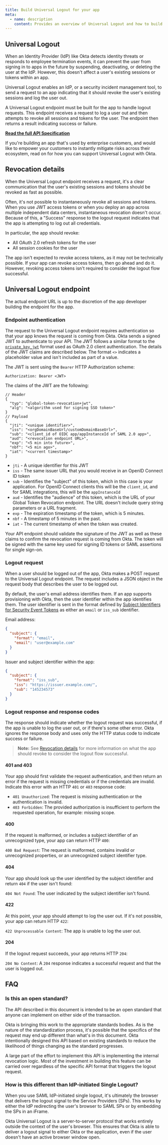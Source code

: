 ```yaml
---
title: Build Universal Logout for your app
meta:
  - name: description
    content: Provides an overview of Universal Logout and how to build a Universal Logout endpoint
---
```


## Universal Logout

When an Identity Provider (IdP) like Okta detects identity threats or responds to employee termination events, it can prevent the user from signing in to apps in the future by suspending, deactivating, or deleting the user at the IdP. However, this doesn't affect a user's existing sessions or tokens within an app.

Universal Logout enables an IdP, or a security incident management tool, to send a request to an app indicating that it should revoke the user's existing sessions and log the user out.

A Universal Logout endpoint must be built for the app to handle logout requests. This endpoint receives a request to log a user out and then attempts to revoke all sessions and tokens for the user. The endpoint then returns a result indicating success or failure.

**[Read the full API Specification](https://datatracker.ietf.org/doc/html/draft-parecki-oauth-global-token-revocation)**

If you're building an app that's used by enterprise customers, and would like to empower your customers to instantly mitigate risks across their ecosystem, read on for how you can support Universal Logout with Okta.

## Revocation details

When the Universal Logout endpoint receives a request, it's a clear communication that the user's existing sessions and tokens should be revoked as fast as possible.

Often, it's not possible to instantaneously revoke all sessions and tokens. When you use JWT access tokens or when you deploy an app across multiple independent data centers, instantaneous revocation doesn't occur. Because of this, a "Success" response to the logout request indicates that the app is attempting to log out all credentials.

In particular, the app should revoke:

* All OAuth 2.0 refresh tokens for the user
* All session cookies for the user

The app isn't expected to revoke access tokens, as it may not be technically possible. If your app can revoke access tokens, then go ahead and do it. However, revoking access tokens isn't required to consider the logout flow successful.

## Universal Logout endpoint

The actual endpoint URL is up to the discretion of the app developer building the endpoint for the app.

### Endpoint authentication

The request to the Universal Logout endpoint requires authentication so that your app knows the request is coming from Okta. Okta sends a signed JWT to authenticate to your API. The JWT follows a similar format to the [`private_key_jwt`](https://developer.okta.com/docs/api/openapi/okta-oauth/guides/client-auth/#jwt-with-private-key) format used as OAuth 2.0 client authentication. The details of the JWT claims are described below. The format `<>` indicates a placeholder value and isn't included as part of a value.

The JWT is sent using the `Bearer` HTTP Authorization scheme:

```
Authorization: Bearer <JWT>
```

The claims of the JWT are the following:

```
// Header
{
  "typ": "global-token-revocation+jwt",
  "alg": "<algorithm used for signing SSO token>"
}
// Payload
{
  "jti": "<unique identifier>",
  "iss": "<orgDomainBaseUrl/customDomainBaseUrl>",
  "sub": "<client_id of OIDC app/appInstanceId of SAML 2.0 app>",
  "aud": "<revocation endpoint URL>",
  "exp": "<5 min into future>",
  "nbf": "<5 min ago>",
  "iat": "<current timestamp>"
}
```

* `jti` - A unique identifier for this JWT
* `iss` - The same issuer URL that you would receive in an OpenID Connect ID token
* `sub` - Identifies the "subject" of this token, which in this case is your application. For OpenID Connect clients this will be the `client_id`, and for SAML integrations, this will be the `appInstanceId`
* `aud` - Identifies the "audience" of this token, which is the URL of your Global Token Revocation endpoint. The URL doesn't include query string parameters or a URL fragment.
* `exp` - The expiration timestamp of the token, which is 5 minutes.
* `nbf` - A timestamp of 5 minutes in the past.
* `iat` - The current timestamp of when the token was created.

Your API endpoint should validate the signature of the JWT as well as these claims to confirm the revocation request is coming from Okta. The token will be signed with the same key used for signing ID tokens or SAML assertions for single sign-on.


### Logout request

When a user should be logged out of the app, Okta makes a POST request to the Universal Logout endpoint. The request includes a JSON object in the request body that describes the user to be logged out.

By default, the user's email address identifies them. If an app supports provisioning with Okta, then the user identifier within the app identifies them. The user identifier is sent in the format defined by [Subject Identifiers for Security Event Tokens](https://datatracker.ietf.org/doc/html/draft-ietf-secevent-subject-identifiers-18) as either an `email` or `iss_sub` identifier.

Email address:

```JSON
{
  "subject": {
    "format": "email",
    "email": "user@example.com"
  }
}
```

Issuer and subject identifier within the app:

```JSON
{
  "subject": {
    "format": "iss_sub",
    "iss": "https://issuer.example.com/",
    "sub": "145234573"
  }
}
```

### Logout response and response codes

The response should indicate whether the logout request was successful, if the app is unable to log the user out, or if there's some other error. Okta ignores the response body and uses only the HTTP status code to indicate success or failure.

> **Note:** See [Revocation details](#revocation-details) for more information on what the app should revoke to consider the logout flow successful.

#### 401 and 403

Your app should first validate the request authentication, and then return an error if the request is missing credentials or if the credentials are invalid. Indicate this error with an HTTP `401` or `403` response code:

* `401 Unauthorized`: The request is missing authentication or the authentication is invalid.
* `403 Forbidden`: The provided authorization is insufficient to perform the requested operation, for example: missing scope.

#### 400

If the request is malformed, or includes a subject identifier of an unrecognized type, your app can return HTTP `400`:

`400 Bad Request`: The request is malformed, contains invalid or unrecognized properties, or an unrecognized subject identifier type.

#### 404

Your app should look up the user identified by the subject identifier and return `404` if the user isn't found:

`404 Not Found`: The user indicated by the subject identifier isn't found.

#### 422

At this point, your app should attempt to log the user out. If it's not possible, your app can return HTTP `422`:

`422 Unprocessable Content`: The app is unable to log the user out.

#### 204

If the logout request succeeds, your app returns HTTP `204`:

`204 No Content`: A `204` response indicates a successful request and that the user is logged out.

<!--
## Share the details of your logout endpoint

To be included in Okta's launch of Universal Logout, we'll need the details of your logout endpoint that are not part of this specification. In particular, we need to know:

* The URL of your Universal Logout endpoint
* What type of API authentication your endpoint uses
-->

## FAQ

### Is this an open standard?

The API described in this document is intended to be an open standard that anyone can implement on either side of the transaction.

Okta is bringing this work to the appropriate standards bodies. As is the nature of the standardization process, it's possible that the specifics of the request may end up different than what's in this document. Okta intentionally designed this API based on existing standards to reduce the likelihood of things changing as the standard progresses.

A large part of the effort to implement this API is implementing the internal revocation logic. Most of the investment in building this feature can be carried over regardless of the specific API format that triggers the logout request.

### How is this different than IdP-initiated Single Logout?

When you use SAML IdP-initiated single logout, it's ultimately the browser that delivers the logout signal to the Service Providers (SPs). This works by either the IdP redirecting the user's browser to SAML SPs or by embedding the SPs in an iFrame.

Okta Universal Logout is a server-to-server protocol that works entirely outside the context of the user's browser. This ensures that Okta is able to deliver a logout signal to either Okta or the application, even if the user doesn't have an active browser window open.
